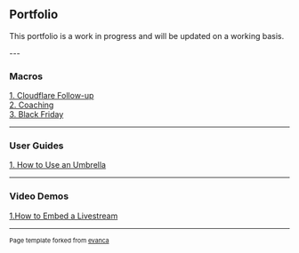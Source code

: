 ## Portfolio

<p>This portfolio is a work in progress and will be updated on a working basis.</p>
---

### Macros

[1. Cloudflare Follow-up](/macros1)<br>
[2. Coaching](/macros3.md)<br>
[3. Black Friday](/macros2)<br>

---

### User Guides

[1. How to Use an Umbrella](/pdf/umbrella.pdf)

---
### Video Demos

[1.How to Embed a Livestream](/livestreampage)



---
<p style="font-size:11px">Page template forked from <a href="https://github.com/evanca/quick-portfolio">evanca</a></p>
<!-- Remove above link if you don't want to attibute -->
